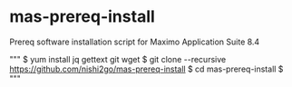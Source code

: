 # mas-prereq-install
Prereq software installation script for Maximo Application Suite 8.4

"""
$ yum install jq gettext git wget
$ git clone --recursive https://github.com/nishi2go/mas-prereq-install
$ cd mas-prereq-install
$ 
"""